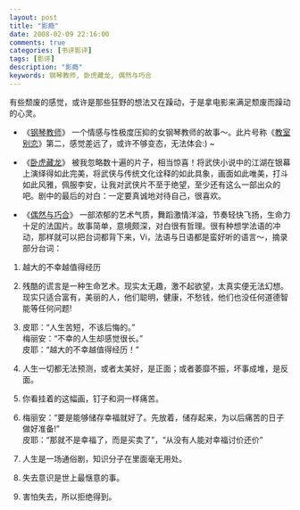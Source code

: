 ```yaml
---
layout: post
title: "影瘾"
date: 2008-02-09 22:16:00
comments: true
categories: [书评影评]
tags: [影评]
description: "影瘾"
keywords: 钢琴教师, 卧虎藏龙, 偶然与巧合
---
```


有些颓废的感觉，或许是那些狂野的想法又在躁动，于是拿电影来满足颓废而躁动的心灵。

* 《[钢琴教师](http://movie.douban.com/subject/1306730/)》
一个情感与性极度压抑的女钢琴教师的故事～。此片号称《[教室别恋](http://movie.douban.com/subject/1303031/)》第二，感觉差远了，或许不够变态，无法体会:) ~

* 《[卧虎藏龙](http://movie.douban.com/subject/1301168/)》
被我忽略数十遍的片子，相当惊喜！将武侠小说中的江湖在银幕上演绎得如此完美，将武侠与传统文化诠释的如此具象，画面如此唯美，打斗如此风雅，佩服李安，让我对武侠片不至于绝望，至少还有这么一部出众的吧。剧中的最后的对白：一定要真诚地对待自己，很喜欢。
 
<!--more-->

* 《[偶然与巧合](http://movie.douban.com/subject/1420124/)》
一部浓郁的艺术气质，舞蹈激情洋溢，节奏轻快飞扬，生命力十足的法国片。故事简单，意境颇深，对白很有哲理。很有种想学法语的冲动，那样就可以把台词都背下来，Vi，法语与日语都是蛮好听的语言～，摘录部分台词：

1. 越大的不幸越值得经历

2. 残酷的谎言是一种生命艺术。现实太无趣，激不起欲望，太真实便无法幻想。现实只适合富有，美丽的人，他们聪明，健康，不愁钱，他们也没任何道德智能等任何问题!

3. 皮耶：“人生苦短，不该后悔的。”   
  	梅丽安：“不幸的人生却感觉很长。”   
  	皮耶：“越大的不幸越值得经历！”

4. 人生一切都无法预测，或者太美好，是正面；或者萎靡不振，坏事成堆，是反面。

5. 你看挂着的这幅画，钉子和洞一样痛苦。

6. 梅丽安：“要是能够储存幸福就好了。先放着，储存起来，为以后痛苦的日子做好准备!”  
	皮耶：“那就不是幸福了，而是买卖了”，“从没有人能对幸福讨价还价”

7. 人生是一场通俗剧，知识分子在里面毫无用处。
 
8. 失去意识是世上最惬意的事。
 
9. 害怕失去，所以拒绝得到。
